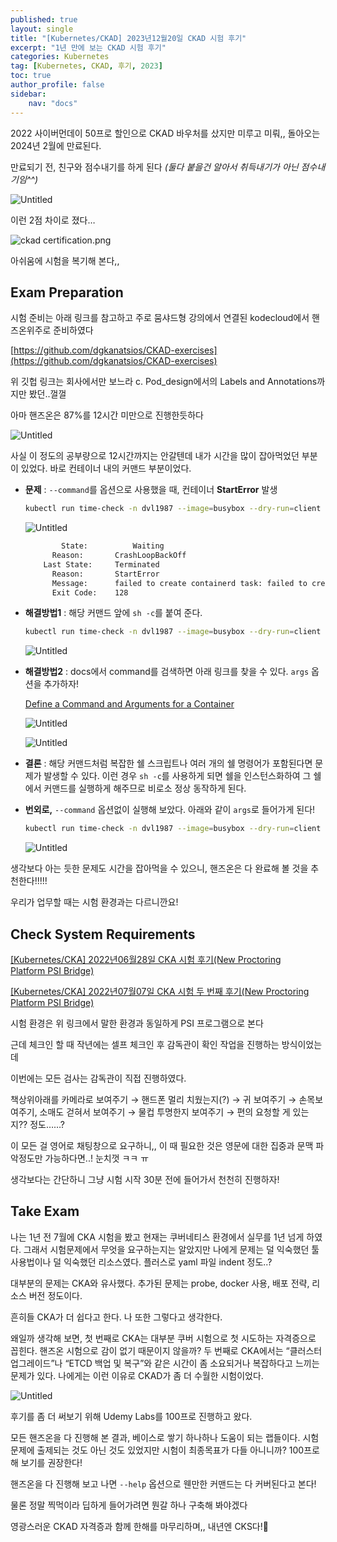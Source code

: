 ```yaml
---
published: true
layout: single
title: "[Kubernetes/CKAD] 2023년12월20일 CKAD 시험 후기"
excerpt: "1년 만에 보는 CKAD 시험 후기"
categories: Kubernetes
tag: [Kubernetes, CKAD, 후기, 2023]
toc: true
author_profile: false
sidebar:
    nav: "docs"
---
```


2022 사이버먼데이 50프로 할인으로 CKAD 바우처를 샀지만 미루고 미뤄,, 돌아오는 2024년 2월에 만료된다.

만료되기 전, 친구와 점수내기를 하게 된다 *(둘다 붙을건 알아서 취득내기가 아닌 점수내기임^^)*

![Untitled](%5BKubernetes%20CKAD%5D%202023%E1%84%82%E1%85%A7%E1%86%AB12%E1%84%8B%E1%85%AF%E1%86%AF20%E1%84%8B%E1%85%B5%E1%86%AF%20CKAD%20%E1%84%89%E1%85%B5%E1%84%92%E1%85%A5%E1%86%B7%20%E1%84%92%E1%85%AE%E1%84%80%206efcd0e3994448c280c4a2a1beb1a824/Untitled.png)

이런 2점 차이로 졌다…

![ckad certification.png](%5BKubernetes%20CKAD%5D%202023%E1%84%82%E1%85%A7%E1%86%AB12%E1%84%8B%E1%85%AF%E1%86%AF20%E1%84%8B%E1%85%B5%E1%86%AF%20CKAD%20%E1%84%89%E1%85%B5%E1%84%92%E1%85%A5%E1%86%B7%20%E1%84%92%E1%85%AE%E1%84%80%206efcd0e3994448c280c4a2a1beb1a824/ckad_certification.png)

아쉬움에 시험을 복기해 본다,,

## ****Exam Preparation****

시험 준비는 아래 링크를 참고하고 주로 뭄샤드형 강의에서 연결된 kodecloud에서 핸즈온위주로 준비하였다

[https://github.com/dgkanatsios/CKAD-exercises](https://github.com/dgkanatsios/CKAD-exercises)

위 깃헙 링크는 회사에서만 보느라 c. Pod_design에서의 Labels and Annotations까지만 봤던..껄껄

아마 핸즈온은 87%를 12시간 미만으로 진행한듯하다

![Untitled](%5BKubernetes%20CKAD%5D%202023%E1%84%82%E1%85%A7%E1%86%AB12%E1%84%8B%E1%85%AF%E1%86%AF20%E1%84%8B%E1%85%B5%E1%86%AF%20CKAD%20%E1%84%89%E1%85%B5%E1%84%92%E1%85%A5%E1%86%B7%20%E1%84%92%E1%85%AE%E1%84%80%206efcd0e3994448c280c4a2a1beb1a824/Untitled%201.png)

사실 이 정도의 공부량으로 12시간까지는 안갈텐데 내가 시간을 많이 잡아먹었던 부분이 있었다. 바로 컨테이너 내의 커맨드 부분이었다.

- **문제** : `--command`를 옵션으로 사용했을 때, 컨테이너 **StartError** 발생
    
    ```bash
    kubectl run time-check -n dvl1987 --image=busybox --dry-run=client -oyaml --command -- "while true; do date; sleep $TIME_FREQ;done > /opt/time/time-check.log" > time-check.yaml
    ```
    
    ![Untitled](%5BKubernetes%20CKAD%5D%202023%E1%84%82%E1%85%A7%E1%86%AB12%E1%84%8B%E1%85%AF%E1%86%AF20%E1%84%8B%E1%85%B5%E1%86%AF%20CKAD%20%E1%84%89%E1%85%B5%E1%84%92%E1%85%A5%E1%86%B7%20%E1%84%92%E1%85%AE%E1%84%80%206efcd0e3994448c280c4a2a1beb1a824/Untitled%202.png)
    
    ```bash
    		State:          Waiting
          Reason:       CrashLoopBackOff
        Last State:     Terminated
          Reason:       StartError
          Message:      failed to create containerd task: failed to create shim task: OCI runtime create failed: runc create failed: unable to start container process: exec: "while true; do date; sleep ;done > /opt/time/time-check.log": stat while true; do date; sleep ;done > /opt/time/time-check.log: no such file or directory: unknown
          Exit Code:    128
    ```
    
- **해결방법1** : 해당 커맨드 앞에 `sh -c`를 붙여 준다.
    
    ```bash
    kubectl run time-check -n dvl1987 --image=busybox --dry-run=client -oyaml --command -- sh -c "while true; do date; sleep $TIME_FREQ;done > /opt/time/time-check.log" > time-check.yaml
    ```
    
    ![Untitled](%5BKubernetes%20CKAD%5D%202023%E1%84%82%E1%85%A7%E1%86%AB12%E1%84%8B%E1%85%AF%E1%86%AF20%E1%84%8B%E1%85%B5%E1%86%AF%20CKAD%20%E1%84%89%E1%85%B5%E1%84%92%E1%85%A5%E1%86%B7%20%E1%84%92%E1%85%AE%E1%84%80%206efcd0e3994448c280c4a2a1beb1a824/Untitled%203.png)
    
- **해결방법2** : docs에서 command를 검색하면 아래 링크를 찾을 수 있다. `args` 옵션을 추가하자!
    
    [Define a Command and Arguments for a Container](https://kubernetes.io/docs/tasks/inject-data-application/define-command-argument-container/)
    
    ![Untitled](%5BKubernetes%20CKAD%5D%202023%E1%84%82%E1%85%A7%E1%86%AB12%E1%84%8B%E1%85%AF%E1%86%AF20%E1%84%8B%E1%85%B5%E1%86%AF%20CKAD%20%E1%84%89%E1%85%B5%E1%84%92%E1%85%A5%E1%86%B7%20%E1%84%92%E1%85%AE%E1%84%80%206efcd0e3994448c280c4a2a1beb1a824/Untitled%204.png)
    
    ![Untitled](%5BKubernetes%20CKAD%5D%202023%E1%84%82%E1%85%A7%E1%86%AB12%E1%84%8B%E1%85%AF%E1%86%AF20%E1%84%8B%E1%85%B5%E1%86%AF%20CKAD%20%E1%84%89%E1%85%B5%E1%84%92%E1%85%A5%E1%86%B7%20%E1%84%92%E1%85%AE%E1%84%80%206efcd0e3994448c280c4a2a1beb1a824/Untitled%205.png)
    
- **결론** : 해당 커맨드처럼 복잡한 쉘 스크립트나 여러 개의 쉘 명령어가 포함된다면 문제가 발생할 수 있다. 이런 경우 `sh -c`를 사용하게 되면 쉘을 인스턴스화하여 그 쉘에서 커맨드를 실행하게 해주므로 비로소 정상 동작하게 된다.
- **번외로,** `--command` 옵션없이 실행해 보았다. 아래와 같이 `args`로 들어가게 된다!
    
    ```bash
    kubectl run time-check -n dvl1987 --image=busybox --dry-run=client -oyaml -- "while true; do date; sleep $TIME_FREQ;done > /opt/time/time-check.log" > time-check.yaml
    ```
    
    ![Untitled](%5BKubernetes%20CKAD%5D%202023%E1%84%82%E1%85%A7%E1%86%AB12%E1%84%8B%E1%85%AF%E1%86%AF20%E1%84%8B%E1%85%B5%E1%86%AF%20CKAD%20%E1%84%89%E1%85%B5%E1%84%92%E1%85%A5%E1%86%B7%20%E1%84%92%E1%85%AE%E1%84%80%206efcd0e3994448c280c4a2a1beb1a824/Untitled%206.png)
    

생각보다 아는 듯한 문제도 시간을 잡아먹을 수 있으니, 핸즈온은 다 완료해 볼 것을 추천한다!!!!!

우리가 업무할 때는 시험 환경과는 다르니깐요!

## **Check System Requirements**

[[Kubernetes/CKA] 2022년06월28일 CKA 시험 후기(New Proctoring Platform PSI Bridge)](https://gain-yoo.github.io/kubernetes/CKA-시험-후기/)

[[Kubernetes/CKA] 2022년07월07일 CKA 시험 두 번째 후기(New Proctoring Platform PSI Bridge)](https://gain-yoo.github.io/kubernetes/두번째-CKA-시험-후기/)

시험 환경은 위 링크에서 말한 환경과 동일하게 PSI 프로그램으로 본다

근데 체크인 할 때 작년에는 셀프 체크인 후 감독관이 확인 작업을 진행하는 방식이었는데

이번에는 모든 검사는 감독관이 직접 진행하였다.

책상위아래를 카메라로 보여주기 → 핸드폰 멀리 치웠는지(?) → 귀 보여주기 → 손목보여주기, 소매도 걷혀서 보여주기 → 물컵 투명한지 보여주기 → 편의 요청할 게 있는지?? 정도……?

이 모든 걸 영어로 채팅창으로 요구하니,, 이 때 필요한 것은 영문에 대한 집중과 문맥 파악정도만 가능하다면..! 눈치껏 ㅋㅋ ㅠ

생각보다는 간단하니 그냥 시험 시작 30분 전에 들어가서 천천히 진행하자!

## **Take Exam**

나는 1년 전 7월에 CKA 시험을 봤고 현재는 쿠버네티스 환경에서 실무를 1년 넘게 하였다. 그래서 시험문제에서 무엇을 요구하는지는 알았지만 나에게 문제는 덜 익숙했던 툴 사용법이나 덜 익숙했던 리소스였다. 플러스로 yaml 파일 indent 정도..?

대부분의 문제는 CKA와 유사했다. 추가된 문제는 probe, docker 사용, 배포 전략, 리소스 버전 정도이다.

흔히들 CKA가 더 쉽다고 한다. 나 또한 그렇다고 생각한다.

왜일까 생각해 보면, 첫 번째로 CKA는 대부분 쿠버 시험으로 첫 시도하는 자격증으로 꼽힌다. 핸즈온 시험으로 감이 없기 때문이지 않을까? 두 번째로 CKA에서는 “클러스터 업그레이드”나 “ETCD 백업 및 복구”와 같은 시간이 좀 소요되거나 복잡하다고 느끼는 문제가 있다. 나에게는 이런 이유로 CKAD가 좀 더 수월한 시험이었다.

![Untitled](%5BKubernetes%20CKAD%5D%202023%E1%84%82%E1%85%A7%E1%86%AB12%E1%84%8B%E1%85%AF%E1%86%AF20%E1%84%8B%E1%85%B5%E1%86%AF%20CKAD%20%E1%84%89%E1%85%B5%E1%84%92%E1%85%A5%E1%86%B7%20%E1%84%92%E1%85%AE%E1%84%80%206efcd0e3994448c280c4a2a1beb1a824/Untitled%207.png)

후기를 좀 더 써보기 위해 Udemy Labs를 100프로 진행하고 왔다.

모든 핸즈온을 다 진행해 본 결과, 베이스로 쌓기 하나하나 도움이 되는 랩들이다. 시험문제에 출제되는 것도 아닌 것도 있었지만 시험이 최종목표가 다들 아니니까? 100프로 해 보기를 권장한다!

핸즈온을 다 진행해 보고 나면 `--help` 옵션으로 웬만한 커맨드는 다 커버된다고 본다!

물론 정말 찍먹이라 딥하게 들어가려면 뭔갈 하나 구축해 봐야겠다

영광스러운 CKAD 자격증과 함께 한해를 마무리하며,, 내년엔 CKS다!🤭